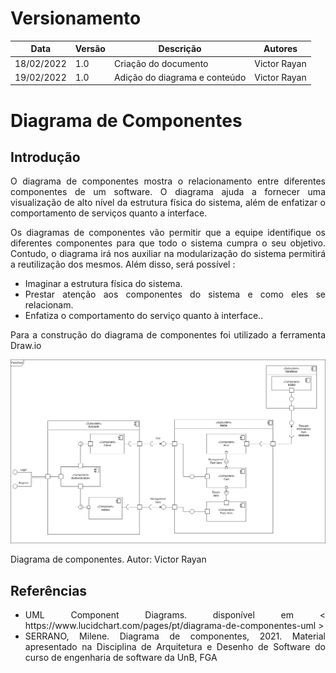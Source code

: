 # Versionamento

| Data       | Versão | Descrição                                                 | Autores      |
| ---------- | ------ | --------------------------------------------------------- | ------------ |
| 18/02/2022 | 1.0    | Criação do documento                                      | Victor Rayan |
| 19/02/2022 | 1.0    | Adição do diagrama e conteúdo                             | Victor Rayan |


# Diagrama de Componentes

## Introdução


<p align="justify">O diagrama de componentes mostra o relacionamento entre diferentes componentes de um software. O diagrama ajuda a fornecer uma visualização de alto nível da estrutura física do sistema, além de enfatizar o comportamento de serviços quanto a interface. </p>

<p align="justify"> Os diagramas de componentes vão permitir que a equipe identifique os diferentes componentes para que todo o sistema cumpra o seu objetivo. Contudo, o diagrama irá nos auxiliar na modularização do sistema permitirá a reutilização dos mesmos. Além disso, será possível :
</p>

<ul align="justify">
    <li>Imaginar a estrutura física do sistema.</li>
    <li>Prestar atenção aos componentes do sistema e como eles se relacionam.</li> 
    <li>Enfatiza o comportamento do serviço quanto à interface..</li> 
</ul>

<p align="justify"> Para a construção do diagrama de componentes foi utilizado a ferramenta Draw.io </p>

[![Diagrama](../modelagem/imagensdiagramas/componentes.png)](../modelagem/imagensdiagramas/componentes.png)

<figcaption>Diagrama de componentes. Autor: Victor Rayan</figcaption>


## Referências

<ul align="justify">
    <li>UML Component Diagrams. disponível em < https://www.lucidchart.com/pages/pt/diagrama-de-componentes-uml > </li>
    <li>SERRANO, Milene. Diagrama de componentes, 2021. Material apresentado na Disciplina de Arquitetura e Desenho de Software do curso de engenharia de software da UnB, FGA</li> 
</ul>